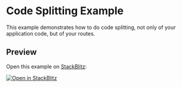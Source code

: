 # Code Splitting Example

This example demonstrates how to do code splitting, not only of your application code, but of your routes.

## Preview

Open this example on [StackBlitz](https://stackblitz.com):

[![Open in StackBlitz](https://developer.stackblitz.com/img/open_in_stackblitz.svg)](https://stackblitz.com/github/remix-run/react-router/tree/v6.0.0-beta.7/examples/code-splitting?file=src/App.tsx)

